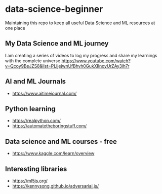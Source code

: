 # data-science-beginner
Maintaining this repo to keep all useful Data Science and ML resources at one place

## My Data Science and ML journey
I am creating a series of videos to log my progress and share my learnings with the complete universe
https://www.youtube.com/watch?v=Qcoy9BeJZS8&list=PLijejwnUfBhvh0GukXIlnoyUrZAy3ih7r

## AI and ML Journals
- https://www.aitimejournal.com/

## Python learning
- https://realpython.com/
- https://automatetheboringstuff.com/

## Data science and ML courses - free
- https://www.kaggle.com/learn/overview

## Interesting libraries
- https://ml5js.org/
- https://kennysong.github.io/adversarial.js/
